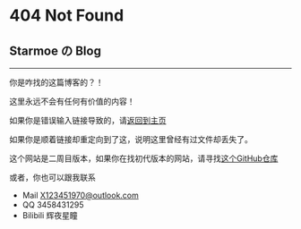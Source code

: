 # 404 Not Found

## Starmoe の Blog

---

你是咋找的这篇博客的？！

这里永远不会有任何有价值的内容！

如果你是错误输入链接导致的，请[返回到主页](https://eastcation.github.io/)

如果你是顺着链接却重定向到了这，说明这里曾经有过文件却丢失了。

这个网站是二周目版本，如果你在找初代版本的网站，请寻找[这个GitHub仓库](https://github.com/EastCation/My-Website-Legacy)

或者，你也可以跟我联系

* Mail X123451970@outlook.com
* QQ 3458431295
* Bilibili 辉夜星瞳
